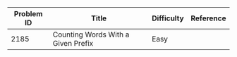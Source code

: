 | Problem ID | Title | Difficulty | Reference
| --- | --- | --- | ---
| 2185 | Counting Words With a Given Prefix | Easy | 
